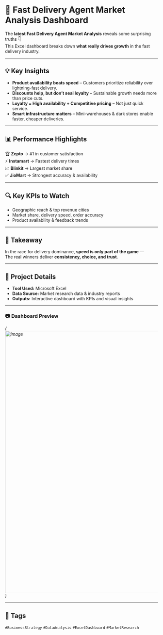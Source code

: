 # 🚀 Fast Delivery Agent Market Analysis Dashboard

The **latest Fast Delivery Agent Market Analysis** reveals some surprising truths 👇  
This Excel dashboard breaks down **what really drives growth** in the fast delivery industry.

---

## 💡 Key Insights
- **Product availability beats speed** – Customers prioritize reliability over lightning-fast delivery.  
- **Discounts help, but don’t seal loyalty** – Sustainable growth needs more than price cuts.  
- **Loyalty = High availability + Competitive pricing** – Not just quick service.  
- **Smart infrastructure matters** – Mini-warehouses & dark stores enable faster, cheaper deliveries.  

---

## 📊 Performance Highlights
🏆 **Zepto** → #1 in customer satisfaction  
⚡ **Instamart** → Fastest delivery times  
📈 **Blinkit** → Largest market share  
✅ **JioMart** → Strongest accuracy & availability  

---

## 🔍 Key KPIs to Watch
- Geographic reach & top revenue cities  
- Market share, delivery speed, order accuracy  
- Product availability & feedback trends  

---

## 💬 Takeaway
In the race for delivery dominance, **speed is only part of the game** —  
The real winners deliver **consistency, choice, and trust**.

---

## 📂 Project Details
- **Tool Used:** Microsoft Excel  
- **Data Source:** Market research data & industry reports  
- **Outputs:** Interactive dashboard with KPIs and visual insights  

---

### 📷 Dashboard Preview
*(<img width="1577" height="865" alt="image" src="https://github.com/user-attachments/assets/569a419b-7843-4dac-9afc-e8bb03ecbb89" />
)*  

---

## 📌 Tags
`#BusinessStrategy` `#DataAnalysis` `#ExcelDashboard` `#MarketResearch`


